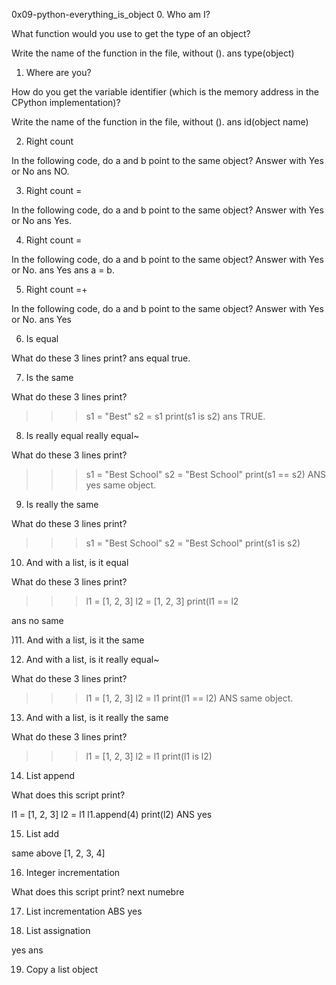 0x09-python-everything_is_object
0. Who am I?


What function would you use to get the type of an object?

Write the name of the function in the file, without ().
ans type(object)

1. Where are you?

How do you get the variable identifier (which is the
memory address in the CPython implementation)?

Write the name of the function in the file, without ().
ans id(object name)

2. Right count

In the following code, do a and b point to the same object? Answer with Yes or
No
ans NO.

3. Right count =

In the following code, do a and b point to the same object? Answer with Yes or
No
ans Yes.

4. Right count =

In the following code, do a and b point to the same object? Answer with Yes or
No.
ans Yes ans a = b.

5. Right count =+

In the following code, do a and b point to the same object? Answer with Yes or
No.
ans Yes

6. Is equal

What do these 3 lines print?
ans equal true.

7. Is the same

What do these 3 lines print?

>>> s1 = "Best"
>>> s2 = s1
>>> print(s1 is s2)
ans TRUE.

8. Is really equal really equal~

What do these 3 lines print?

>>> s1 = "Best School"
>>> s2 = "Best School"
>>> print(s1 == s2)
ANS yes same object.

9. Is really the same

What do these 3 lines print?

>>> s1 = "Best School"
>>> s2 = "Best School"
>>> print(s1 is s2)

10. And with a list, is it equal

What do these 3 lines print?

>>> l1 = [1, 2, 3]
>>> l2 = [1, 2, 3]
>>> print(l1 == l2

ans no same

)11. And with a list, is it the same

12. And with a list, is it really equal~

What do these 3 lines print?

>>> l1 = [1, 2, 3]
>>> l2 = l1
>>> print(l1 == l2)
ANS same object.

13. And with a list, is it really the same

What do these 3 lines print?

>>> l1 = [1, 2, 3]
>>> l2 = l1
>>> print(l1 is l2)

14. List append

What does this script print?

l1 = [1, 2, 3]
l2 = l1
l1.append(4)
print(l2)
ANS yes

15. List add

same above [1, 2, 3, 4]

16. Integer incrementation

What does this script print?
next numebre

17. List incrementation
ABS yes

18. List assignation

yes ans

19. Copy a list object

